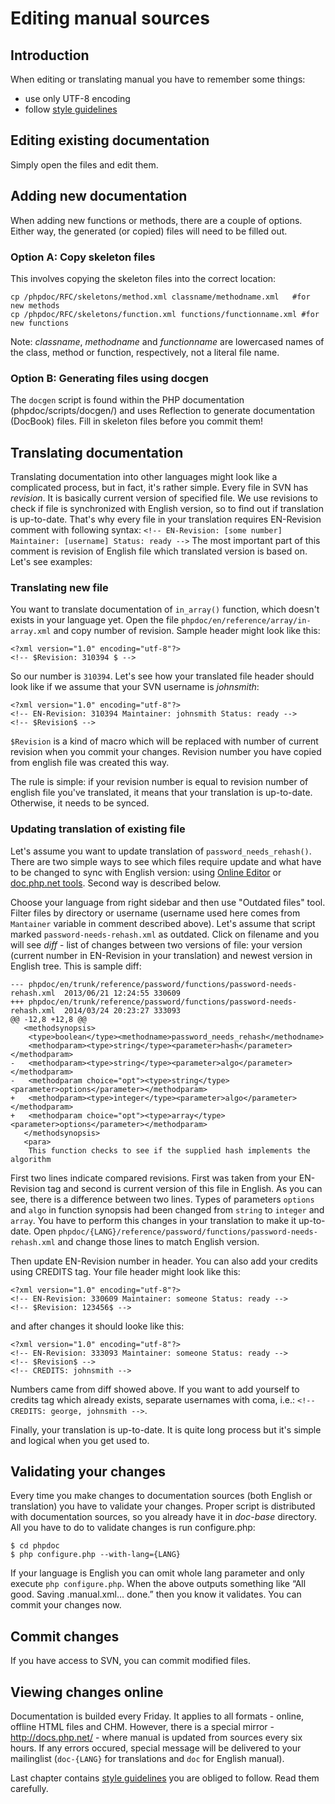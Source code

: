 # Editing manual sources

## Introduction
When editing or translating manual you have to remember some things:
- use only UTF-8 encoding
- follow [style guidelines](style.md)

## Editing existing documentation
Simply open the files and edit them.

## Adding new documentation
When adding new functions or methods, there are a couple of options. Either way, the generated (or copied) files
will need to be filled out.

### Option A: Copy skeleton files
This involves copying the skeleton files into the correct location:
```
cp /phpdoc/RFC/skeletons/method.xml classname/methodname.xml   #for new methods
cp /phpdoc/RFC/skeletons/function.xml functions/functionname.xml #for new functions
```

Note: *classname*, *methodname* and *functionname* are lowercased names of the class, method or function, respectively,
not a literal file name.

### Option B: Generating files using docgen
The `docgen` script is found within the PHP documentation (phpdoc/scripts/docgen/) and uses Reflection to generate
documentation (DocBook) files. Fill in skeleton files before you commit them!

## Translating documentation
Translating documentation into other languages might look like a complicated process, but in fact, it's rather simple.
Every file in SVN has *revision*. It is basically current version of specified file. We use revisions to check if file
is synchronized with English version, so to find out if translation is up-to-date. That's why every file in your
translation requires EN-Revision comment with following syntax:
`<!-- EN-Revision: [some number] Maintainer: [username] Status: ready -->`
The most important part of this comment is revision of English file which translated version is based on. Let's see
examples:

### Translating new file
You want to translate documentation of `in_array()` function, which doesn't exists in your language yet. Open the file
`phpdoc/en/reference/array/in-array.xml` and copy number of revision. Sample header might look like this:
```
<?xml version="1.0" encoding="utf-8"?>
<!-- $Revision: 310394 $ -->
```

So our number is `310394`. Let's see how your translated file header should look like if we assume that your SVN
username is *johnsmith*:
```
<?xml version="1.0" encoding="utf-8"?>
<!-- EN-Revision: 310394 Maintainer: johnsmith Status: ready -->
<!-- $Revision$ -->
```

`$Revision` is a kind of macro which will be replaced with number of current revision when you commit your changes.
Revision number you have copied from english file was created this way.

The rule is simple: if your revision number is equal to revision number of english file you've translated, it means
that your translation is up-to-date. Otherwise, it needs to be synced.

### Updating translation of existing file
Let's assume you want to update translation of `password_needs_rehash()`. There are two simple ways
to see which files require update and what have to be changed to sync with English version: using
[Online Editor](http://doc.php.net) or [doc.php.net tools](http://doc.php.net). Second way is described below.

Choose your language from right sidebar and then use "Outdated files" tool. Filter files by directory or username
(username used here comes from `Mantainer` variable in comment described above). Let's assume that script marked
`password-needs-rehash.xml` as outdated. Click on filename and you will see *diff* - list of changes between two
versions of file: your version (current number in EN-Revision in your translation) and newest version in English
tree. This is sample diff:

```
--- phpdoc/en/trunk/reference/password/functions/password-needs-rehash.xml	2013/06/21 12:24:55	330609
+++ phpdoc/en/trunk/reference/password/functions/password-needs-rehash.xml	2014/03/24 20:23:27	333093
@@ -12,8 +12,8 @@
   <methodsynopsis>
    <type>boolean</type><methodname>password_needs_rehash</methodname>
    <methodparam><type>string</type><parameter>hash</parameter></methodparam>
-   <methodparam><type>string</type><parameter>algo</parameter></methodparam>
-   <methodparam choice="opt"><type>string</type><parameter>options</parameter></methodparam>
+   <methodparam><type>integer</type><parameter>algo</parameter></methodparam>
+   <methodparam choice="opt"><type>array</type><parameter>options</parameter></methodparam>
   </methodsynopsis>
   <para>
    This function checks to see if the supplied hash implements the algorithm
```

First two lines indicate compared revisions. First was taken from your EN-Revision tag and second is current version
of this file in English. As you can see, there is a difference between two lines. Types of parameters `options` and
`algo` in function synopsis had been changed from `string` to `integer` and `array`. You have to perform this changes
in your translation to make it up-to-date. Open `phpdoc/{LANG}/reference/password/functions/password-needs-rehash.xml`
and change those lines to match English version.

Then update EN-Revision number in header. You can also add your credits using CREDITS tag. Your file header might look like this:
```
<?xml version="1.0" encoding="utf-8"?>
<!-- EN-Revision: 330609 Maintainer: someone Status: ready -->
<!-- $Revision: 123456$ -->
```
and after changes it should looke like this:
```
<?xml version="1.0" encoding="utf-8"?>
<!-- EN-Revision: 333093 Maintainer: someone Status: ready -->
<!-- $Revision$ -->
<!-- CREDITS: johnsmith -->
```
Numbers came from diff showed above. If you want to add yourself to credits tag which already exists, separate
usernames with coma, i.e.: `<!-- CREDITS: george, johnsmith -->`.

Finally, your translation is up-to-date. It is quite long process but it's simple and logical when you get used to.

## Validating your changes
Every time you make changes to documentation sources (both English or translation) you have to validate your changes.
Proper script is distributed with documentation sources, so you already have it in *doc-base* directory. All you have
to do to validate changes is run configure.php:
```
$ cd phpdoc
$ php configure.php --with-lang={LANG}
```
If your language is English you can omit whole lang parameter and only execute `php configure.php`. When the above
outputs something like “All good. Saving .manual.xml… done.” then you know it validates. You can commit your
changes now.

## Commit changes
If you have access to SVN, you can commit modified files.

## Viewing changes online
Documentation is builded every Friday. It applies to all formats - online, offline HTML files and CHM. However,
there is a special mirror - http://docs.php.net/ - where manual is updated from sources every six hours. If any
errors occured, special message will be delivered to your mailinglist (`doc-{LANG}` for translations and `doc` for
English manual).

Last chapter contains [style guidelines](style.md) you are obliged to follow. Read them carefully.